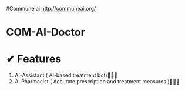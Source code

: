 #Commune ai
http://communeai.org/

#  COM-AI-Doctor
#  ✔ Features
1. AI-Assistant ( AI-based treatment bot)🍶🍶🍶
2. AI Pharmacist ( Accurate prescription and treatment measures )💊💊💊
